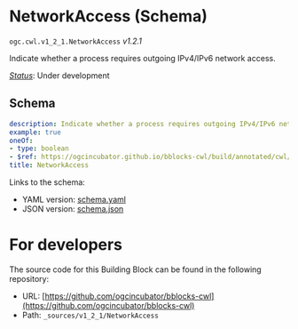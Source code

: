 
# NetworkAccess (Schema)

`ogc.cwl.v1_2_1.NetworkAccess` *v1.2.1*

Indicate whether a process requires outgoing IPv4/IPv6 network access.

[*Status*](http://www.opengis.net/def/status): Under development

## Schema

```yaml
description: Indicate whether a process requires outgoing IPv4/IPv6 network access.
example: true
oneOf:
- type: boolean
- $ref: https://ogcincubator.github.io/bblocks-cwl/build/annotated/cwl/v1_2_1/CWLExpression/schema.yaml
title: NetworkAccess

```

Links to the schema:

* YAML version: [schema.yaml](https://ogcincubator.github.io/bblocks-cwl/build/annotated/cwl/v1_2_1/NetworkAccess/schema.json)
* JSON version: [schema.json](https://ogcincubator.github.io/bblocks-cwl/build/annotated/cwl/v1_2_1/NetworkAccess/schema.yaml)


# For developers

The source code for this Building Block can be found in the following repository:

* URL: [https://github.com/ogcincubator/bblocks-cwl](https://github.com/ogcincubator/bblocks-cwl)
* Path: `_sources/v1_2_1/NetworkAccess`

